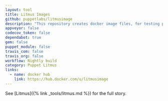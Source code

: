 ```yaml
---
layout: tool
title: Litmus Images
github: puppetlabs/litmusimage
description: "This repository creates docker image files, for testing puppet modules with services with Puppet Litmus."
appveyor: false
codecov_token: false
dependabot: true
gem: false
puppet_module: false
travis_com: false
travis_org: false
workflow: Nightly build
category: Puppet Litmus
links:
  - name: docker hub
    link: https://hub.docker.com/u/litmusimage
---
```


See [Litmus]({% link _tools/litmus.md %}) for the full story.
